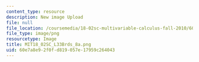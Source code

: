 ```yaml
---
content_type: resource
description: New image Upload
file: null
file_location: /coursemedia/18-02sc-multivariable-calculus-fall-2010/60e7a8e92f0fd819057e17959c264043_MIT18_02SC_L33Brds_8a.png
file_type: image/png
resourcetype: Image
title: MIT18_02SC_L33Brds_8a.png
uid: 60e7a8e9-2f0f-d819-057e-17959c264043
---
```

